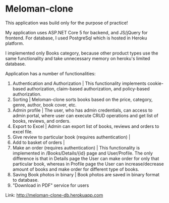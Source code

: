 # Meloman-clone

This application was build only for the purpose of practice!

My application uses ASP.NET Core 5 for backend, and JS/jQuery for frontend.
For database, I used PostgreSql which is hosted in Heroku platform.

I implemented only Books category, because other product types use the same functionality and take unnecessary memory on heroku's limited database.

Application has a number of functionalities:
1) Authentication and Authorization |
  This functionality implements cookie-based authorization, claim-based authorization, and policy-based authorization.
2) Sorting |
  Meloman-clone sorts books based on the price, category, genre, author, book cover, etc.
3) Admin profile |
  The user, who has admin credentials, can access to admin portal, where user can execute CRUD operations and get list of books, reviews, and orders.
4) Export to Excel |
  Admin can export list of books, reviews and orders to excel file.
5) Give review to particular book (requires authentication) |
6) Add to basket of orders |
7) Make an order (requires authentication) |
  This functionality is implemented in /Books/Details/{id} page and User/Profile. The only difference is that in Details page the User can make order for only that particular book, whereas in Profile page the User can increase/decrease amount of books and make order for different type of books.
8) Saving Book photos in binary |
  Book photos are saved in binary format to database. 
9) "Download in PDF" service for users

Link: http://meloman-clone-db.herokuapp.com
